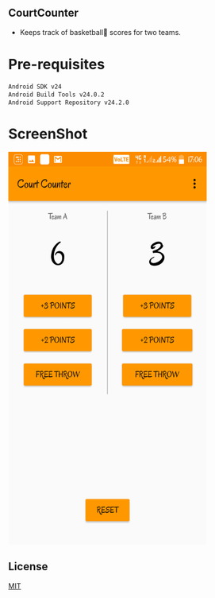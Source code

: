 ## CourtCounter 
* Keeps track of basketball:basketball: scores for two teams.
# Pre-requisites

    Android SDK v24
    Android Build Tools v24.0.2
    Android Support Repository v24.2.0


# ScreenShot
<img src="https://github.com/prashant0598/CourtCounter/blob/master/Screenshot_20171111-170651.png" width="400" height="790">

## License
   [MIT](https://prashant0598.mit-license.org)
